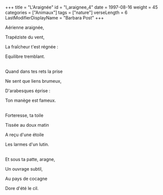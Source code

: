 +++
title = "L'Araignée"
id = "l_araignee_4"
date = 1997-08-16
weight = 45
categories = ["Animaux"]
tags = ["nature"]
verseLength = 6
LastModifierDisplayName = "Barbara Post"
+++

Aérienne araignée,

Trapéziste du vent,

La fraîcheur t'est régnée :

Equilibre tremblant.

 \
Quand dans tes rets la prise

Ne sent que liens brumeux,

D'arabesques éprise :

Ton manège est fameux.

 \
Forteresse, ta toile

Tissée au doux matin

A reçu d'une étoile

Les larmes d'un lutin.

 \
Et sous ta patte, aragne,

Un ouvrage subtil,

Au pays de cocagne

Dore d'été le cil.
